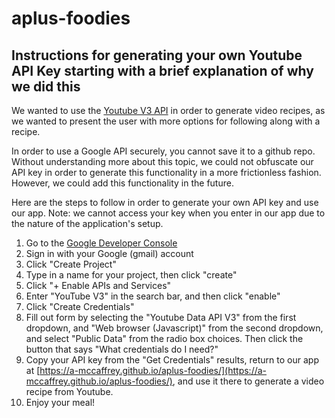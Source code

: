 # aplus-foodies

## Instructions for generating your own Youtube API Key starting with a brief explanation of why we did this

We wanted to use the [Youtube V3 API](https://developers.google.com/youtube/v3/docs) in order to generate video recipes, as we wanted to present the user with more options for following along with a recipe.

In order to use a Google API securely, you cannot save it to a github repo. Without understanding more about this topic, we could not obfuscate our API key in order to generate this functionality in a more frictionless fashion. However, we could add this functionality in the future.

Here are the steps to follow in order to generate your own API key and use our app. Note: we cannot access your key when you enter in our app due to the nature of the application's setup.

1) Go to the [Google Developer Console](https://console.developers.google.com/)
2) Sign in with your Google (gmail) account
3) Click "Create Project"
4) Type in a name for your project, then click "create"
5) Click "+ Enable APIs and Services"
6) Enter "YouTube V3" in the search bar, and then click "enable"
7) Click "Create Credentials"
8) Fill out form by selecting the "Youtube Data API V3" from the first dropdown, and "Web browser (Javascript)" from the second dropdown, and select "Public Data" from the radio box choices. Then click the button that says "What credentials do I need?"
9) Copy your API key from the "Get Credentials" results, return to our app at [https://a-mccaffrey.github.io/aplus-foodies/](https://a-mccaffrey.github.io/aplus-foodies/), and use it there to generate a video recipe from Youtube.
10) Enjoy your meal!
